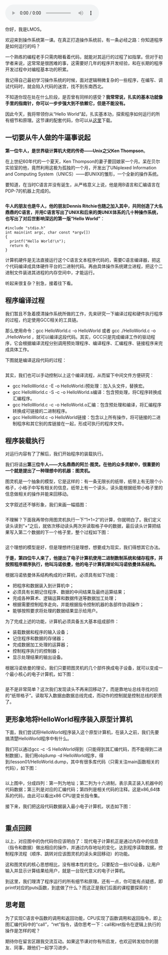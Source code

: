 <audio title="01 _ 程序的运行过程：从代码到机器运行" src="https://static001.geekbang.org/resource/audio/56/d8/564366b21406b6d32c86b4ecdbc984d8.mp3" controls="controls"></audio> 
<p>你好，我是LMOS。</p><p>欢迎来到操作系统第一课。在真正打造操作系统前，有一条必经之路：你知道程序是如何运行的吗？</p><p>一个熟练的编程老手只需肉眼看着代码，就能对其运行的过程了如指掌。但对于初学者来说，这常常是很困难的事，这需要好几年的程序开发经验，和在长期的程序开发过程中对编程基本功的积累。</p><p>我记得自己最初学习操作系统的时候，面对逻辑稍微复杂的一些程序，在编写、调试代码时，就会陷入代码的迷宫，找不到东南西北。</p><p>不知道你现在处在什么阶段，是否曾有同样的感受？<strong>我常常说，扎实的基本功就像手里的指南针，你可以一步步强大到不依赖它，但是不能没有。</strong></p><p>因此今天，我将带领你从“Hello World”起，扎实基本功，探索程序如何运行的所有细节和原理。这节课的<span class="orange">配套代码</span>，你可以从<a href="https://gitee.com/lmos/cosmos/tree/master/lesson01/HelloWorld">这里</a>下载。</p><h2>一切要从牛人做的牛逼事说起</h2><p><strong>第一位牛人，是世界级计算机大佬的传奇——Unix之父Ken Thompson</strong>。</p><p>在上世纪60年代的一个夏天，Ken Thompson的妻子要回娘家一个月。呆在贝尔实验室的他，竟然利用这极为孤独的一个月，开发出了UNiplexed Information and Computing System（UNICS）——即UNIX的雏形，一个全新的操作系统。</p><!-- [[[read_end]]] --><p>要知道，在当时C语言并没有诞生，从严格意义上说，他是用B语言和汇编语言在PDP-7的机器上完成的。</p><p><img src="https://static001.geekbang.org/resource/image/41/56/418b94aed8aab2abf6538a103d9f2856.png?wh=953*633" alt=""></p><p><strong>牛人的朋友也是牛人，他的朋友Dennis Ritchie也随之加入其中，共同创造了大名鼎鼎的C语言，并用C语言写出了UNIX和后来的类UNIX体系的几十种操作系统，也写出了对后世影响深远的第一版“Hello World”</strong>：</p><pre><code>#include &quot;stdio.h&quot;
int main(int argc, char const *argv[])
{
  printf(&quot;Hello World!\n&quot;);
  return 0;
}
</code></pre><p>计算机硬件是无法直接运行这个C语言文本程序代码的，需要C语言编译器，把这个代码编译成具体硬件平台的二进制代码。再由具体操作系统建立进程，把这个二进制文件装进其进程的内存空间中，才能运行。</p><p>听起来很复杂？别急，接着往下看。</p><h2>程序编译过程</h2><p>我们暂且不急着摸清操作系统所做的工作，先来研究一下编译过程和硬件执行程序的过程，约定使用GCC相关的工具链。</p><p>那么使用命令：gcc HelloWorld.c -o HelloWorld 或者 gcc ./HelloWorld.c -o ./HelloWorld ，就可以编译这段代码。其实，GCC只是完成编译工作的驱动程序，它会根据编译流程分别调用预处理程序、编译程序、汇编程序、链接程序来完成具体工作。</p><p>下图就是编译这段代码的过程：</p><p><img src="https://static001.geekbang.org/resource/image/f2/4a/f2b10135ed52436888a793327e4d5a4a.jpg?wh=3015*2410" alt="" title="HelloWorld编译流程"></p><p>其实，我们也可以手动控制以上这个编译流程，从而留下中间文件方便研究：</p><ul>
<li>gcc HelloWorld.c -E -o  HelloWorld.i预处理：加入头文件，替换宏。</li>
<li>gcc HelloWorld.c -S -c -o HelloWorld.s编译：包含预处理，将C程序转换成汇编程序。</li>
<li>gcc HelloWorld.c -c -o HelloWorld.o汇编：包含预处理和编译，将汇编程序转换成可链接的二进制程序。</li>
<li>gcc HelloWorld.c -o HelloWorld链接：包含以上所有操作，将可链接的二进制程序和其它别的库链接在一起，形成可执行的程序文件。</li>
</ul><h2>程序装载执行</h2><p>对运行内容有了了解后，我们开始程序的装载执行。</p><p>我们将请出<strong>第三位牛人——大名鼎鼎的阿兰·图灵。在他的众多贡献中，很重要的一个就是提出了一种理想中的机器：图灵机。</strong></p><p>图灵机是一个抽象的模型，它是这样的：有一条无限长的纸带，纸带上有无限个小格子，小格子中写有相关的信息，纸带上有一个读头，读头能根据纸带小格子里的信息做相关的操作并能来回移动。</p><p>文字叙述还不够形象，我们来画一幅插图：</p><p><img src="https://static001.geekbang.org/resource/image/69/7d/6914497643dbb0aaefffc32b865dcf7d.png?wh=517*199" alt=""></p><p>不理解？下面我再带你用图灵机执行一下“1+1=2”的计算，你就明白了。我们定义读头读到“+”之后，就依次移动读头两次并读取格子中的数据，最后读头计算把结果写入第二个数据的下一个格子里，整个过程如下图：</p><p><img src="https://static001.geekbang.org/resource/image/43/87/43812abfe104d6885815825f07622e87.jpg?wh=2705*2755" alt="" title="图灵机计算过程演示"></p><p>这个理想的模型是好，但是理想终归是理想，想要成为现实，我们得想其它办法。</p><p><strong>于是，第四位牛人来了，他提出了电子计算机使用二进制数制系统和储存程序，并按照程序顺序执行，他叫冯诺依曼，他的电子计算机理论叫冯诺依曼体系结构。</strong></p><p>根据冯诺依曼体系结构构成的计算机，必须具有如下功能：</p><ul>
<li>把程序和数据装入到计算机中；</li>
<li>必须具有长期记住程序、数据的中间结果及最终运算结果；</li>
<li>完成各种算术、逻辑运算和数据传送等数据加工处理；</li>
<li>根据需要控制程序走向，并能根据指令控制机器的各部件协调操作；</li>
<li>能够按照要求将处理的数据结果显示给用户。</li>
</ul><p>为了完成上述的功能，计算机必须具备五大基本组成部件：</p><ul>
<li>装载数据和程序的输入设备；</li>
<li>记住程序和数据的存储器；</li>
<li>完成数据加工处理的运算器；</li>
<li>控制程序执行的控制器；</li>
<li>显示处理结果的输出设备。</li>
</ul><p>根据冯诺依曼的理论，我们只要把图灵机的几个部件换成电子设备，就可以变成一个最小核心的电子计算机，如下图：</p><p><img src="https://static001.geekbang.org/resource/image/bd/26/bde34df011c397yy42dc00fe6bd35226.jpg?wh=1386*1026" alt=""></p><p>是不是非常简单？这次我们发现读头不再来回移动了，而是靠地址总线寻找对应的“纸带格子”。读取写入数据由数据总线完成，而动作的控制就是控制总线的职责了。</p><h2>更形象地将HelloWorld程序装入原型计算机</h2><p>下面，我们尝试将HelloWorld程序装入这个原型计算机，在装入之前，我们先要搞清楚HelloWorld程序中有什么。</p><p>我们可以通过gcc -c -S HelloWorld得到（只能得到其汇编代码，而不能得到二进制数据）。我们用objdump -d HelloWorld程序，得到/lesson01/HelloWorld.dump，其中有很多库代码（只需关注main函数相关的代码），如下图：</p><p><img src="https://static001.geekbang.org/resource/image/39/14/3991a042107b90612122b14596c65614.jpeg?wh=820*291" alt=""></p><p>以上图中，分成四列：第一列为地址；第二列为十六进制，表示真正装入机器中的代码数据；第三列是对应的汇编代码；第四列是相关代码的注释。这是x86_64体系的代码，由此可以看出x86 CPU是变长指令集。</p><p>接下来，我们把这段代码数据装入最小电子计算机，状态如下图：</p><p><img src="https://static001.geekbang.org/resource/image/5d/6e/5d4889e7bf20e670ee71cc9b6285c96e.jpg?wh=3810*1815" alt="" title="PS：上图内存条中，一个小格子中只要一个字节，但是 [br] 图中放的字节数目不等，这是为了方便阅读，不然图要画得很大。"></p><h2>重点回顾</h2><p>以上，对应图中的伪代码你应该明白了：现代电子计算机正是通过内存中的信息（指令和数据）做出相应的操作，并通过内存地址的变化，达到程序读取数据，控制程序流程（顺序、跳转对应该图灵机的读头来回移动）的功能。</p><p>这和图灵机的核心思想相比，没有根本性的变化。只要配合一些I/O设备，让用户输入并显示计算结果给用户，就是一台现代意义的电子计算机。</p><p>到这里，我们理清了程序运行的所有细节和原理。还有一点，你可能有点疑惑，即printf对应的puts函数，到底做了什么？而这正是我们后面的课程要探索的！</p><h2>思考题</h2><p>为了实现C语言中函数的调用和返回功能，CPU实现了函数调用和返回指令，即上图汇编代码中的“call”，“ret”指令，请你思考一下：call和ret指令在逻辑上执行的操作是怎样的呢？</p><p>期待你在留言区跟我交流互动。如果这节课对你有所启发，也欢迎转发给你的朋友、同事，跟他们一起学习进步。</p>